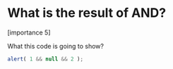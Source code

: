# What is the result of AND?

[importance 5]

What this code is going to show?

```js
alert( 1 && null && 2 );
```

